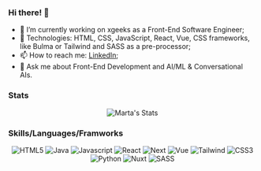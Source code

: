 ### Hi there! 👋

- 🔭 I’m currently working on xgeeks as a Front-End Software Engineer;
- 🚀 Technologies: HTML, CSS, JavaScript, React, Vue, CSS frameworks, like Bulma or Tailwind and SASS as a pre-processor;
- 📫 How to reach me: [LinkedIn](https://www.linkedin.com/in/marta-bento/);
- 💬 Ask me about Front-End Development and AI/ML & Conversational AIs.

### Stats
<div align="center">
<img src="https://github-readme-stats.vercel.app/api?username=martabento&theme=panda&show_icons=true" alt="Marta's Stats"/>
</div>

### Skills/Languages/Framworks

<div align="center">
  <img src="https://img.shields.io/badge/html5-%23E34F26.svg?style=for-the-badge&logo=html5&logoColor=white" alt="HTML5"/>
  <img src="https://img.shields.io/badge/java-%23ED8B00.svg?style=for-the-badge&logo=java&logoColor=white" alt="Java"/>
  <img src="https://img.shields.io/badge/javascript-%23323330.svg?style=for-the-badge&logo=javascript&logoColor=%23F7DF1E" alt="Javascript"/>
  <img src="https://img.shields.io/badge/react-%2320232a.svg?style=for-the-badge&logo=react&logoColor=%2361DAFB" alt="React"/>
  <img src="https://img.shields.io/badge/Next-black?style=for-the-badge&logo=next.js&logoColor=white" alt="Next"/>
  <img src="https://img.shields.io/badge/vuejs-%2335495e.svg?style=for-the-badge&logo=vuedotjs&logoColor=%234FC08D" alt="Vue"/>
  <img src="https://img.shields.io/badge/tailwindcss-%2338B2AC.svg?style=for-the-badge&logo=tailwind-css&logoColor=white" alt="Tailwind"/>
  <img src="https://img.shields.io/badge/css3-%231572B6.svg?style=for-the-badge&logo=css3&logoColor=white" alt="CSS3"/>
  <img src="https://img.shields.io/badge/python-3670A0?style=for-the-badge&logo=python&logoColor=ffdd54" alt="Python"/>
  <img src="https://img.shields.io/badge/Nuxt-black?style=for-the-badge&logo=nuxt.js&logoColor=white" alt="Nuxt"/>
  <img src="https://img.shields.io/badge/SASS-hotpink.svg?style=for-the-badge&logo=SASS&logoColor=white" alt="SASS"/>
</div>
